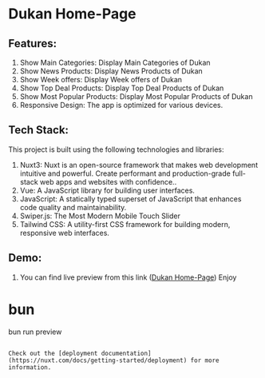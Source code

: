<h1>Dukan Home-Page</h1>

<h2>Features:</h2>
<ol>
  <li>Show Main Categories: Display Main Categories of Dukan</li>
  <li>Show News Products: Display News Products of Dukan</li>
  <li>Show Week offers: Display Week offers of Dukan</li>
  <li>Show Top Deal Products: Display Top Deal Products of Dukan</li>
  <li>Show Most Popular Products: Display Most Popular Products of Dukan</li>
  <li>Responsive Design: The app is optimized for various devices.</li>
</ol>
<h2>Tech Stack:</h2>
<p>This project is built using the following technologies and libraries:</p>
<ol>
  <li>Nuxt3: Nuxt is an open-source framework that makes web development intuitive and powerful.
    Create performant and production-grade full-stack web apps and websites with confidence..</li>
  <li>Vue: A JavaScript library for building user interfaces.</li>
  <li>JavaScript: A statically typed superset of JavaScript that enhances code quality and maintainability.</li>
  <li>Swiper.js: The Most Modern Mobile Touch Slider</li>
  <li>Tailwind CSS: A utility-first CSS framework for building modern, responsive web interfaces.</li>
</ol>
<h2>Demo:</h2>
<ol>
  <li>You can find live preview from this link (<a href='https://dukan-demo.netlify.app/'>Dukan Home-Page</a>) Enjoy</li>
</ol>

# bun
bun run preview
```

Check out the [deployment documentation](https://nuxt.com/docs/getting-started/deployment) for more information.
